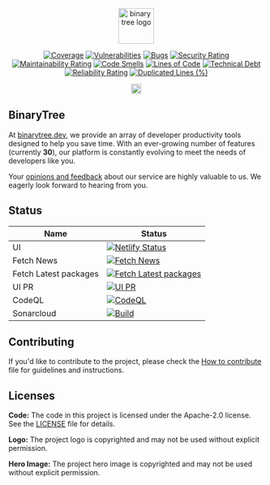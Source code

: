 <!-- Measure Twice Cut Once -->

<p align="center">
<a href="https://binarytree.dev/" target="_blank">
  <img src="https://github.com/lifeparticle/lifeparticle/blob/master/gh_social_light.png" alt="binary tree logo" height="70" />
</a>
</p>

<div align="center">

[![Coverage][Coverage-badge]][SonarCloud-Summary-URL]
[![Vulnerabilities][Vulnerabilities-badge]][SonarCloud-Summary-URL]
[![Bugs][Bugs-badge]][SonarCloud-Summary-URL]
[![Security Rating][Security-Rating-badge]][SonarCloud-Summary-URL]
[![Maintainability Rating][Maintainability-Rating-badge]][SonarCloud-Summary-URL]
[![Code Smells][Code-Smells-badge]][SonarCloud-Summary-URL]
[![Lines of Code][Lines-of-Code-badge]][SonarCloud-Summary-URL]
[![Technical Debt][Technical-Debt-badge]][SonarCloud-Summary-URL]
[![Reliability Rating][Reliability-Rating-badge]][SonarCloud-Summary-URL]
[![Duplicated Lines (%)][Duplicated-Lines-badge]][SonarCloud-Summary-URL]

<a href="https://github.com/lifeparticle/binarytree/blob/main/.github/dependabot.yml" target="_blank">
  <img src="https://github.com/lifeparticle/binarytree/assets/1612112/75075fc7-8241-4375-905d-8d96cc239ffa" alt="binary tree logo" height="20" />
</a>

</div>

[Coverage-badge]: https://sonarcloud.io/api/project_badges/measure?project=lifeparticle_binarytree&metric=coverage
[Vulnerabilities-badge]: https://sonarcloud.io/api/project_badges/measure?project=lifeparticle_binarytree&metric=vulnerabilities
[Bugs-badge]: https://sonarcloud.io/api/project_badges/measure?project=lifeparticle_binarytree&metric=bugs
[Security-Rating-badge]: https://sonarcloud.io/api/project_badges/measure?project=lifeparticle_binarytree&metric=security_rating
[Maintainability-Rating-badge]: https://sonarcloud.io/api/project_badges/measure?project=lifeparticle_binarytree&metric=sqale_rating
[Code-Smells-badge]: https://sonarcloud.io/api/project_badges/measure?project=lifeparticle_binarytree&metric=code_smells
[Lines-of-Code-badge]: https://sonarcloud.io/api/project_badges/measure?project=lifeparticle_binarytree&metric=ncloc
[Technical-Debt-badge]: https://sonarcloud.io/api/project_badges/measure?project=lifeparticle_binarytree&metric=sqale_index
[Reliability-Rating-badge]: https://sonarcloud.io/api/project_badges/measure?project=lifeparticle_binarytree&metric=reliability_rating
[Duplicated-Lines-badge]: https://sonarcloud.io/api/project_badges/measure?project=lifeparticle_binarytree&metric=duplicated_lines_density
[SonarCloud-Summary-URL]: https://sonarcloud.io/summary/new_code?id=lifeparticle_binarytree

## BinaryTree

At [binarytree.dev](https://binarytree.dev/about), we provide an array of developer productivity tools designed to help you save time. With an ever-growing number of features (currently <b>30</b>), our platform is constantly evolving to meet the needs of developers like you.

Your [opinions and feedback](https://binarytree.dev/feedback) about our service are highly valuable to us. We eagerly look forward to hearing from you.

## Status

| Name                  | Status                                                                                                                                                                                                 |
| --------------------- | ------------------------------------------------------------------------------------------------------------------------------------------------------------------------------------------------------ |
| UI                    | [![Netlify Status](https://api.netlify.com/api/v1/badges/304f7283-52f9-4f01-918a-9d35c3257fb0/deploy-status)](https://app.netlify.com/sites/binarytree-dev/deploys)                                    |
| Fetch News            | [![Fetch News](https://github.com/lifeparticle/binarytree/actions/workflows/news.yml/badge.svg)](https://github.com/lifeparticle/binarytree/actions/workflows/news.yml)                                |
| Fetch Latest packages | [![Fetch Latest packages](https://github.com/lifeparticle/binarytree/actions/workflows/packages.yml/badge.svg?branch=main)](https://github.com/lifeparticle/binarytree/actions/workflows/packages.yml) |
| UI PR                 | [![UI PR](https://github.com/lifeparticle/binarytree/actions/workflows/ui-pr.yml/badge.svg)](https://github.com/lifeparticle/binarytree/actions/workflows/ui-pr.yml)                                   |
| CodeQL                | [![CodeQL](https://github.com/lifeparticle/binarytree/actions/workflows/codeql.yml/badge.svg)](https://github.com/lifeparticle/binarytree/actions/workflows/codeql.yml)                                |
| Sonarcloud            | [![Build](https://github.com/lifeparticle/binarytree/actions/workflows/sonarcloud.yml/badge.svg)](https://github.com/lifeparticle/binarytree/actions/workflows/sonarcloud.yml)                         |

## Contributing

If you'd like to contribute to the project, please check the [How to contribute](./CONTRIBUTING.md) file for guidelines and instructions.

## Licenses

**Code:** The code in this project is licensed under the Apache-2.0 license. See the [LICENSE](LICENSE) file for details.

**Logo:** The project logo is copyrighted and may not be used without explicit permission.

**Hero Image:** The project hero image is copyrighted and may not be used without explicit permission.
